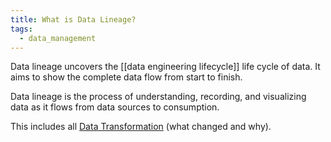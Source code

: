 ```yaml
---
title: What is Data Lineage?
tags:
  - data_management
---
```

Data lineage uncovers the [[data engineering lifecycle]] life cycle of data. It aims to show the complete data flow from start to finish. 

Data lineage is the process of understanding, recording, and visualizing data as it flows from data sources to consumption. 

This includes all [Data Transformation](Data%20Transformation.md) (what changed and why).